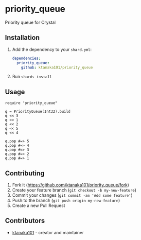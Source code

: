 # priority_queue

Priority queue for Crystal

## Installation

1. Add the dependency to your `shard.yml`:

   ```yaml
   dependencies:
     priority_queue:
       github: ktanaka101/priority_queue
   ```

2. Run `shards install`

## Usage

```crystal
require "priority_queue"

q = PriorityQueue(Int32).build
q << 3
q << 1
q << 2
q << 5
q << 4

q.pop #=> 5
q.pop #=> 4
q.pop #=> 3
q.pop #=> 2
q.pop #=> 1
```

## Contributing

1. Fork it (<https://github.com/ktanaka101/priority_queue/fork>)
2. Create your feature branch (`git checkout -b my-new-feature`)
3. Commit your changes (`git commit -am 'Add some feature'`)
4. Push to the branch (`git push origin my-new-feature`)
5. Create a new Pull Request

## Contributors

- [ktanaka101](https://github.com/ktanaka101) - creator and maintainer
